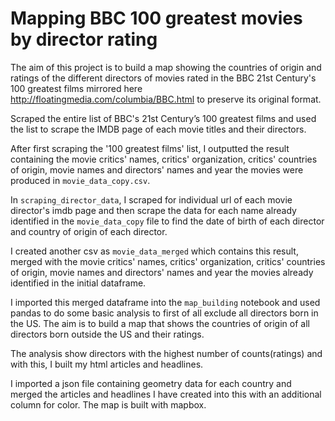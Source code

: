 # Mapping BBC 100 greatest movies by director rating
The aim of this project is to build a map showing the countries of origin and ratings of the different directors of movies rated in the BBC 21st Century's 100 greatest films mirrored here http://floatingmedia.com/columbia/BBC.html to preserve its original format.

Scraped the entire list of BBC's 21st Century’s 100 greatest films and used the list to scrape the IMDB page of each movie titles and their directors.

After first scraping the '100 greatest films' list, I outputted the result containing the movie critics' names, critics' organization, critics' countries of origin, movie names  and directors' names and year the movies were produced in `movie_data_copy.csv`.

In `scraping_director_data`, I scraped for individual url of each movie director's imdb page and then scrape the data for each name already identified in the `movie_data_copy` file to find the date of birth of each director and country of origin of each director.

I created another csv as `movie_data_merged` which contains this result, merged with the movie critics' names, critics' organization, critics' countries of origin, movie names  and directors' names and year the movies already identified in the initial dataframe.

I imported this merged dataframe into the `map_building` notebook and used pandas to do some basic analysis to first of all exclude all directors born in the US. The aim is to build a map that shows the countries of origin of all directors born outside the US and their ratings.

The analysis show directors with the highest number of counts(ratings) and with this, I built my html articles and headlines.

I imported a json file containing geometry data for each country and merged the articles and headlines I have created into this with an additional column for color.
The map is built with mapbox.

